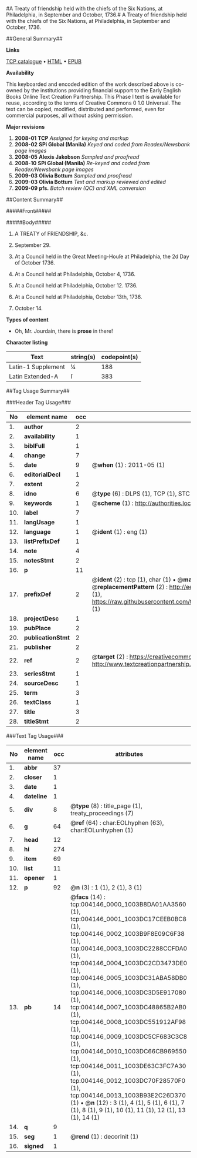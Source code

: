 #A Treaty of friendship held with the chiefs of the Six Nations, at Philadelphia, in September and October, 1736.#
A Treaty of friendship held with the chiefs of the Six Nations, at Philadelphia, in September and October, 1736.

##General Summary##

**Links**

[TCP catalogue](http://www.ota.ox.ac.uk/tcp/)  • 
[HTML](http://tei.it.ox.ac.uk/tcp/Texts-HTML/free/N03/N03399.html)  • 
[EPUB](http://tei.it.ox.ac.uk/tcp/Texts-EPUB/free/N03/N03399.epub)

**Availability**

This keyboarded and encoded edition of the
	       work described above is co-owned by the institutions
	       providing financial support to the Early English Books
	       Online Text Creation Partnership. This Phase I text is
	       available for reuse, according to the terms of Creative
	       Commons 0 1.0 Universal. The text can be copied,
	       modified, distributed and performed, even for
	       commercial purposes, all without asking permission.

**Major revisions**

1. __2008-01__ __TCP__ *Assigned for keying and markup*
1. __2008-02__ __SPi Global (Manila)__ *Keyed and coded from Readex/Newsbank page images*
1. __2008-05__ __Alexis Jakobson__ *Sampled and proofread*
1. __2008-10__ __SPi Global (Manila)__ *Re-keyed and coded from Readex/Newsbank page images*
1. __2009-03__ __Olivia Bottum__ *Sampled and proofread*
1. __2009-03__ __Olivia Bottum__ *Text and markup reviewed and edited*
1. __2009-09__ __pfs.__ *Batch review (QC) and XML conversion*

##Content Summary##

#####Front#####

#####Body#####

1. A TREATY of FRIENDSHIP, &c.

1. September 29.

1. At a Council held in the Great Meeting-Houſe at Philadelphia, the 2d Day of October 1736.

1. At a Council held at Philadelphia, October 4, 1736.

1. At a Council held at Philadelphia, October 12. 1736.

1. At a Council held at Philadelphia, October 13th, 1736.

1. October 14.

**Types of content**

  * Oh, Mr. Jourdain, there is **prose** in there!

**Character listing**


|Text|string(s)|codepoint(s)|
|---|---|---|
|Latin-1 Supplement|¼|188|
|Latin Extended-A|ſ|383|

##Tag Usage Summary##

###Header Tag Usage###

|No|element name|occ|attributes|
|---|---|---|---|
|1.|__author__|2||
|2.|__availability__|1||
|3.|__biblFull__|1||
|4.|__change__|7||
|5.|__date__|9| @__when__ (1) : 2011-05 (1)|
|6.|__editorialDecl__|1||
|7.|__extent__|2||
|8.|__idno__|6| @__type__ (6) : DLPS (1), TCP (1), STC (1), NOTIS (1), IMAGE-SET (1), EVANS-CITATION (1)|
|9.|__keywords__|1| @__scheme__ (1) : http://authorities.loc.gov/ (1)|
|10.|__label__|7||
|11.|__langUsage__|1||
|12.|__language__|1| @__ident__ (1) : eng (1)|
|13.|__listPrefixDef__|1||
|14.|__note__|4||
|15.|__notesStmt__|2||
|16.|__p__|11||
|17.|__prefixDef__|2| @__ident__ (2) : tcp (1), char (1)  •  @__matchPattern__ (2) : ([0-9\-]+):([0-9IVX]+) (1), (.+) (1)  •  @__replacementPattern__ (2) : http://eebo.chadwyck.com/downloadtiff?vid=$1&page=$2 (1), https://raw.githubusercontent.com/textcreationpartnership/Texts/master/tcpchars.xml#$1 (1)|
|18.|__projectDesc__|1||
|19.|__pubPlace__|2||
|20.|__publicationStmt__|2||
|21.|__publisher__|2||
|22.|__ref__|2| @__target__ (2) : https://creativecommons.org/publicdomain/zero/1.0/ (1), http://www.textcreationpartnership.org/docs/. (1)|
|23.|__seriesStmt__|1||
|24.|__sourceDesc__|1||
|25.|__term__|3||
|26.|__textClass__|1||
|27.|__title__|3||
|28.|__titleStmt__|2||


###Text Tag Usage###

|No|element name|occ|attributes|
|---|---|---|---|
|1.|__abbr__|37||
|2.|__closer__|1||
|3.|__date__|1||
|4.|__dateline__|1||
|5.|__div__|8| @__type__ (8) : title_page (1), treaty_proceedings (7)|
|6.|__g__|64| @__ref__ (64) : char:EOLhyphen (63), char:EOLunhyphen (1)|
|7.|__head__|12||
|8.|__hi__|274||
|9.|__item__|69||
|10.|__list__|11||
|11.|__opener__|1||
|12.|__p__|92| @__n__ (3) : 1 (1), 2 (1), 3 (1)|
|13.|__pb__|14| @__facs__ (14) : tcp:004146_0000_1003B8DA01AA3560 (1), tcp:004146_0001_1003DC17CEEB0BC8 (1), tcp:004146_0002_1003B9F8E09C6F38 (1), tcp:004146_0003_1003DC2288CCFDA0 (1), tcp:004146_0004_1003DC2CD3473DE0 (1), tcp:004146_0005_1003DC31ABA58DB0 (1), tcp:004146_0006_1003DC3D5E917080 (1), tcp:004146_0007_1003DC48865B2AB0 (1), tcp:004146_0008_1003DC551912AF98 (1), tcp:004146_0009_1003DC5CF683C3C8 (1), tcp:004146_0010_1003DC66CB969550 (1), tcp:004146_0011_1003DE63C3FC7A30 (1), tcp:004146_0012_1003DC70F28570F0 (1), tcp:004146_0013_1003B93E2C26D370 (1)  •  @__n__ (12) : 3 (1), 4 (1), 5 (1), 6 (1), 7 (1), 8 (1), 9 (1), 10 (1), 11 (1), 12 (1), 13 (1), 14 (1)|
|14.|__q__|9||
|15.|__seg__|1| @__rend__ (1) : decorInit (1)|
|16.|__signed__|1||
